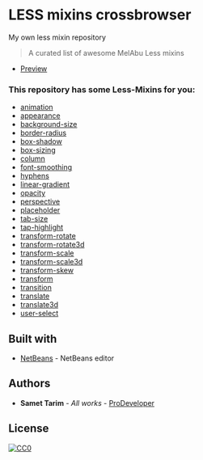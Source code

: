# LESS mixins crossbrowser

My own less mixin repository

> A curated list of awesome MelAbu Less mixins

* [Preview](img/tests.png)

### This repository has some Less-Mixins for you:

* [animation](partials/_animation.less)
* [appearance](partials/_appearance.less)
* [background-size](partials/_background-size.less)
* [border-radius](partials/_border-radius.less)
* [box-shadow](partials/_box-shadow.less)
* [box-sizing](partials/_box-sizing.less)
* [column](partials/_column.less)
* [font-smoothing](partials/_font-smoothing.less)
* [hyphens](partials/_hyphens.less)
* [linear-gradient](partials/_linear-gradient.less)
* [opacity](partials/_opacity.less)
* [perspective](partials/_perspective.less)
* [placeholder](partials/_placeholder.less)
* [tab-size](partials/_tab-size.less)
* [tap-highlight](partials/_tap-highlight.less)
* [transform-rotate](partials/_transform-rotate.less)
* [transform-rotate3d](partials/_transform-rotate3d.less)
* [transform-scale](partials/_transform-scale.less)
* [transform-scale3d](partials/_transform-scale3d.less)
* [transform-skew](partials/_transform-skew.less)
* [transform](partials/_transform.less)
* [transition](partials/_transition.less)
* [translate](partials/_translate.less)
* [translate3d](partials/_translate3d.less)
* [user-select](partials/_user-select.less)

## Built with

* [NetBeans](https://netbeans.org/) - NetBeans editor

## Authors

* **Samet Tarim** - *All works* - [ProDeveloper](https://profiles.wordpress.org/prodeveloper/)

## License

[![CC0](https://licensebuttons.net/p/zero/1.0/88x31.png)](http://creativecommons.org/publicdomain/zero/1.0/)